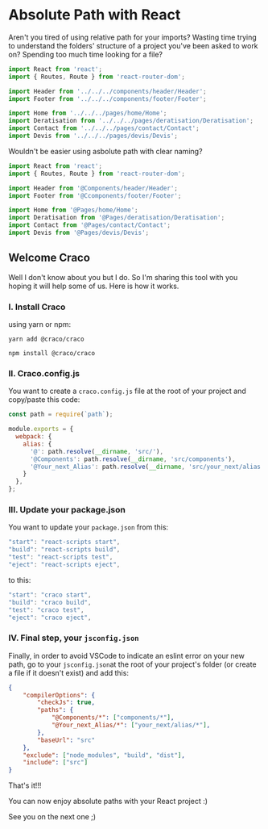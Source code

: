 # Absolute Path with React

Aren't you tired of using relative path for your imports? Wasting time trying to understand the folders' structure of a project you've been asked to work on? Spending too much time looking for a file?

````javascript
import React from 'react';
import { Routes, Route } from 'react-router-dom';

import Header from '../../../components/header/Header';
import Footer from '../../../components/footer/Footer';

import Home from '../../../pages/home/Home';
import Deratisation from '../../../pages/deratisation/Deratisation';
import Contact from '../../../pages/contact/Contact';
import Devis from '../../../pages/devis/Devis';
````

Wouldn't be easier using asbolute path with clear naming?

````javascript
import React from 'react';
import { Routes, Route } from 'react-router-dom';

import Header from '@Components/header/Header';
import Footer from '@Ccomponents/footer/Footer';

import Home from '@Pages/home/Home';
import Deratisation from '@Pages/deratisation/Deratisation';
import Contact from '@Pages/contact/Contact';
import Devis from '@Pages/devis/Devis';
````

## Welcome Craco

Well I don't know about you but I do. So I'm sharing this tool with you hoping it will help some of us.
Here is how it works.

### I. Install Craco

using yarn or npm:

````
yarn add @craco/craco

npm install @craco/craco
````

### II. Craco.config.js

You want to create a `craco.config.js` file at the root of your project and copy/paste this code:

````javascript
const path = require(`path`);

module.exports = {
  webpack: {
    alias: {
      '@': path.resolve(__dirname, 'src/'),
      '@Components': path.resolve(__dirname, 'src/components'),
      '@Your_next_Alias': path.resolve(__dirname, 'src/your_next/alias'),
    }
  },
};
````

### III. Update your package.json

You want to update your `package.json` from this:

````javascript
"start": "react-scripts start",
"build": "react-scripts build",
"test": "react-scripts test",
"eject": "react-scripts eject",
````

to this:

````javascript
"start": "craco start",
"build": "craco build",
"test": "craco test",
"eject": "craco eject",
````

### IV. Final step, your `jsconfig.json`

Finally, in order to avoid VSCode to indicate an eslint error on your new path, go to your `jsconfig.json`at the root of your project's folder (or create a file if it doesn't exist) and add this:

````json
{
	"compilerOptions": {
		"checkJs": true,
		"paths": {
			"@Components/*": ["components/*"],
			"@Your_next_Alias/*": ["your_next/alias/*"],
		},
		"baseUrl": "src"
	},
	"exclude": ["node_modules", "build", "dist"],
	"include": ["src"]
}
````

That's it!!!

You can now enjoy absolute paths with your React project :)

See you on the next one ;)
